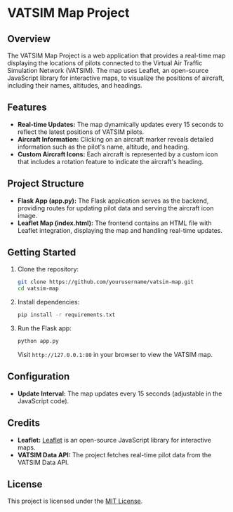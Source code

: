 # VATSIM Map Project

## Overview

The VATSIM Map Project is a web application that provides a real-time map displaying the locations of pilots connected to the Virtual Air Traffic Simulation Network (VATSIM). The map uses Leaflet, an open-source JavaScript library for interactive maps, to visualize the positions of aircraft, including their names, altitudes, and headings.

## Features

- **Real-time Updates:** The map dynamically updates every 15 seconds to reflect the latest positions of VATSIM pilots.
- **Aircraft Information:** Clicking on an aircraft marker reveals detailed information such as the pilot's name, altitude, and heading.
- **Custom Aircraft Icons:** Each aircraft is represented by a custom icon that includes a rotation feature to indicate the aircraft's heading.

## Project Structure

- **Flask App (app.py):** The Flask application serves as the backend, providing routes for updating pilot data and serving the aircraft icon image.
- **Leaflet Map (index.html):** The frontend contains an HTML file with Leaflet integration, displaying the map and handling real-time updates.

## Getting Started

1. Clone the repository:

    ```bash
    git clone https://github.com/yourusername/vatsim-map.git
    cd vatsim-map
    ```

2. Install dependencies:

    ```bash
    pip install -r requirements.txt
    ```

3. Run the Flask app:

    ```bash
    python app.py
    ```

    Visit `http://127.0.0.1:80` in your browser to view the VATSIM map.

## Configuration

- **Update Interval:** The map updates every 15 seconds (adjustable in the JavaScript code).

## Credits

- **Leaflet:** [Leaflet](https://leafletjs.com/) is an open-source JavaScript library for interactive maps.
- **VATSIM Data API:** The project fetches real-time pilot data from the VATSIM Data API.

## License

This project is licensed under the [MIT License](LICENSE).
